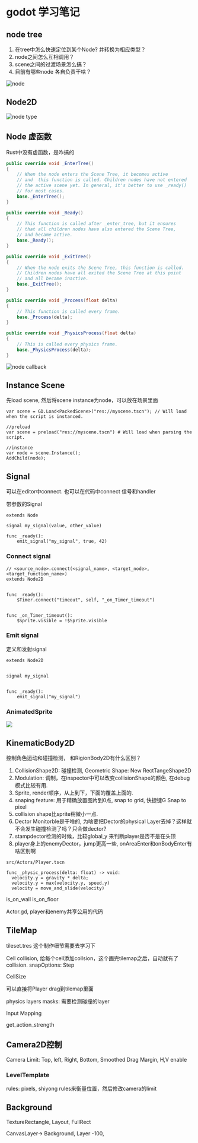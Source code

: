 # godot 学习笔记

<!-- toc -->

## node tree
1. 在tree中怎么快速定位到某个Node? 并转换为相应类型？
2. node之间怎么互相调用？
3. scene之间的过渡场景怎么搞？
4. 目前有哪些node 各自负责干啥？

![node](./node-tree.svg)

## Node2D

![node type](./node-type.svg)

## Node 虚函数

Rust中没有虚函数，是咋搞的

```c#
public override void _EnterTree()
{
    // When the node enters the Scene Tree, it becomes active
    // and  this function is called. Children nodes have not entered
    // the active scene yet. In general, it's better to use _ready()
    // for most cases.
    base._EnterTree();
}

public override void _Ready()
{
    // This function is called after _enter_tree, but it ensures
    // that all children nodes have also entered the Scene Tree,
    // and became active.
    base._Ready();
}

public override void _ExitTree()
{
    // When the node exits the Scene Tree, this function is called.
    // Children nodes have all exited the Scene Tree at this point
    // and all became inactive.
    base._ExitTree();
}

public override void _Process(float delta)
{
    // This function is called every frame.
    base._Process(delta);
}

public override void _PhysicsProcess(float delta)
{
    // This is called every physics frame.
    base._PhysicsProcess(delta);
}
```

![node callback](./node-callback.svg)

## Instance Scene

先load scene, 然后将scene instance为node，可以放在场景里面
```
var scene = GD.Load<PackedScene>("res://myscene.tscn"); // Will load when the script is instanced.

//preload
var scene = preload("res://myscene.tscn") # Will load when parsing the script.

//instance
var node = scene.Instance();
AddChild(node);
```

## Signal

可以在editor中connect. 也可以在代码中connect 信号和handler 

带参数的Signal
```
extends Node

signal my_signal(value, other_value)

func _ready():
    emit_signal("my_signal", true, 42)
```

### Connect signal

```
// <source_node>.connect(<signal_name>, <target_node>, <target_function_name>)
extends Node2D


func _ready():
    $Timer.connect("timeout", self, "_on_Timer_timeout")


func _on_Timer_timeout():
    $Sprite.visible = !$Sprite.visible
```

### Emit signal

定义和发射signal
```
extends Node2D


signal my_signal


func _ready():
    emit_signal("my_signal")
```

### AnimatedSprite

![](./dot/animated-sprite.svg)


## KinematicBody2D

控制角色运动和碰撞检测， 和RigionBody2D有什么区别？

1. CollisionShape2D: 碰撞检测, Geometric Shape: New RectTangeShape2D
2. Modulation: 调制，在inspector中可以改变collisionShape的颜色, 在debug模式比较有用.
3. Sprite, render顺序，从上到下，下面的覆盖上面的.
4. snaping feature: 用于精确放置图片到0点, snap to grid, 快捷键G Snap to pixel
5. collision shape比sprite稍微小一点.
6. Dector Monitorble是干啥的, 为啥要把Dector的physical Layer去掉？这样就不会发生碰撞检测了吗？只会做dector?
7. stampdector检测的时候，比较global_y 来判断player是否不是在头顶
8. player身上的enemyDector，jump更高一些, onAreaEnter和onBodyEnter有啥区别啊


```
src/Actors/Player.tscn
```

```
func _physic_process(delta: float) -> void:
  velocity.y = gravity * delta;
  velocity.y = max(velocity.y, speed.y)
  velocity = move_and_slide(velocity)

```

is_on_wall
is_on_floor

Actor.gd, player和enemy共享公用的代码


## TileMap

tileset.tres 这个制作细节需要去学习下

Cell collision, 给每个cell添加collsion，这个画完tilemap之后，自动就有了collision.
snapOptions: Step

CellSize

可以直接将Player drag到tilemap里面

physics layers
masks: 需要检测碰撞的layer

Input Mapping

get_action_strength


## Camera2D控制
Camera Limit: Top, left, Right, Bottom, Smoothed
Drag Margin, H,V enable


### LevelTemplate

rules: pixels, shiyong rules来衡量位置，然后修改camera的limit

## Background

TextureRectangle, Layout, FullRect

CanvasLayer-> Background, Layer -100, 
